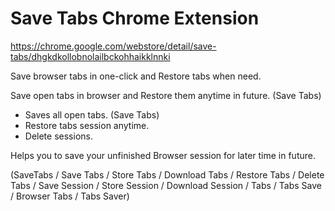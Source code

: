 # Save Tabs Chrome Extension

https://chrome.google.com/webstore/detail/save-tabs/dhgkdkollobnolailbckohhaikklnnki


Save browser tabs in one-click and Restore tabs when need.

Save open tabs in browser and Restore them anytime in future.
(Save Tabs)

* Saves all open tabs. (Save Tabs)
* Restore tabs session anytime.
* Delete sessions.

Helps you to save your unfinished Browser session for later time in future.

(SaveTabs / Save Tabs / Store Tabs / Download Tabs /  Restore Tabs / Delete Tabs /  Save Session / Store Session /
Download Session /  Tabs / Tabs Save / Browser Tabs / Tabs Saver)
